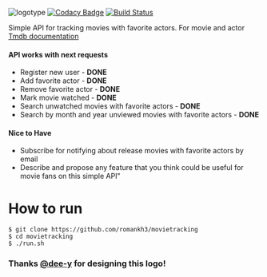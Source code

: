 ![logotype](https://user-images.githubusercontent.com/16310793/42381795-e2b82558-813a-11e8-99fa-09ac013d5a3e.png)
[![Codacy Badge](https://api.codacy.com/project/badge/Grade/b9dc9938dcf6423693d21bb5c8c4ea68)](https://app.codacy.com/app/romankh3/movietracking?utm_source=github.com&utm_medium=referral&utm_content=romankh3/movietracking&utm_campaign=Badge_Grade_Dashboard)
[![Build Status](https://travis-ci.org/romankh3/movietracking.svg?branch=master)](https://travis-ci.org/romankh3/movietracking)

Simple API for tracking movies with favorite actors. For movie and actor [Tmdb documentation](https://developers.themoviedb.org/3/)

#### API works with next requests
* Register new user - <b>DONE</b>
* Add favorite actor - <b>DONE</b>
* Remove favorite actor - <b>DONE</b>
* Mark movie watched - <b>DONE</b>
* Search unwatched movies with favorite actors - <b>DONE</b>
* Search by month and year unviewed movies with favorite actors - <b>DONE</b>

#### Nice to Have
* Subscribe for notifying about release movies with favorite actors by email 
* Describe and propose any feature that you think could be useful for movie fans on this simple API"

# How to run
```$xslt
$ git clone https://github.com/romankh3/movietracking
$ cd movietracking
$ ./run.sh
```

### Thanks [@dee-y](https://github.com/dee-y) for designing this logo!
